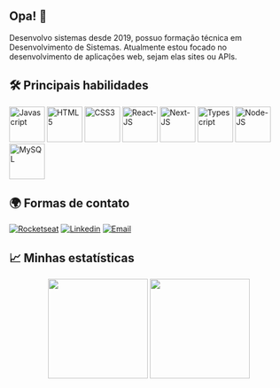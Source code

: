 ## Opa! 👋
Desenvolvo sistemas desde 2019, possuo formação técnica em Desenvolvimento de Sistemas. Atualmente estou focado no desenvolvimento de aplicações web, sejam elas sites ou APIs.


## 🛠️ Principais habilidades

<div>
    <img src="https://user-images.githubusercontent.com/37812781/138798858-63cd24b5-cddb-4536-85e3-9f806e7e10fc.png" alt="Javascript" width="64px" />
    <img src="https://user-images.githubusercontent.com/37812781/138798888-f0a6c3a7-29d1-4273-b7e1-d4104c557356.png" alt="HTML5" width="64px" />
    <img src="https://user-images.githubusercontent.com/37812781/138800030-9044701e-63b8-49bf-b1b7-fe05743704f2.png" alt="CSS3" width="64px" />
    <img src="https://user-images.githubusercontent.com/37812781/138798656-6e769519-8003-4756-83d1-280ace0c8998.png" alt="React-JS" width="64px" />
    <img src="https://user-images.githubusercontent.com/37812781/138799707-345550b2-0ee0-4fa0-8a35-4f1303ec0252.png" alt="Next-JS" width="64px" />
    <img src="https://user-images.githubusercontent.com/37812781/138799535-ae4d2b00-f86e-42a2-93f6-9aae657795d4.png" alt="Typescript" width="64px" />
    <img src="https://user-images.githubusercontent.com/37812781/138799855-806e539d-927c-41dd-b68c-6837c42f572e.png" alt="Node-JS" width="64px" />
    <img src="https://user-images.githubusercontent.com/37812781/138798853-73f41e63-05b0-46c2-919b-b1e92414b46a.png" alt="MySQL" width="64px" />
</div>


## 🌍 Formas de contato

[![Rocketseat](https://img.shields.io/badge/%F0%9F%9A%80%20Rocketseat-%238257e6?style=for-the-badge)](https://app.rocketseat.com.br/me/jonatan-frederico)
[![Linkedin](https://img.shields.io/badge/-LinkedIn-%230077B5?style=for-the-badge&logo=linkedin&logoColor=white)](https://www.linkedin.com/in/jonatan-frederico/)
[![Email](https://img.shields.io/badge/EMail-D14836?style=for-the-badge&logo=gmail&logoColor=white)](mailto:jonatanfrederico@gmail.com)


## 📈 Minhas estatísticas

<div align="center">
    <img height="180em" src="https://github-readme-stats.vercel.app/api/top-langs/?username=Jonatan966&layout=compact&langs_count=7&theme=react&hide_border=true" />
    <img height="180em" src="https://github-readme-stats.vercel.app/api?username=Jonatan966&show_icons=true&theme=react&include_all_commits=true&count_private=true&hide_border=true" />
</div>

